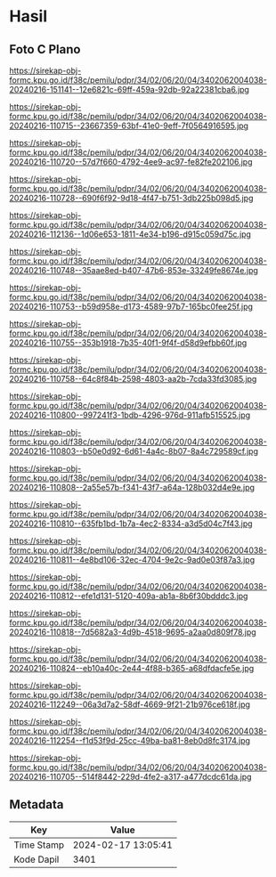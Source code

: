 # Hasil

## Foto C Plano

https://sirekap-obj-formc.kpu.go.id/f38c/pemilu/pdpr/34/02/06/20/04/3402062004038-20240216-151141--12e6821c-69ff-459a-92db-92a22381cba6.jpg

https://sirekap-obj-formc.kpu.go.id/f38c/pemilu/pdpr/34/02/06/20/04/3402062004038-20240216-110715--23667359-63bf-41e0-9eff-7f0564916595.jpg

https://sirekap-obj-formc.kpu.go.id/f38c/pemilu/pdpr/34/02/06/20/04/3402062004038-20240216-110720--57d7f660-4792-4ee9-ac97-fe82fe202106.jpg

https://sirekap-obj-formc.kpu.go.id/f38c/pemilu/pdpr/34/02/06/20/04/3402062004038-20240216-110728--690f6f92-9d18-4f47-b751-3db225b098d5.jpg

https://sirekap-obj-formc.kpu.go.id/f38c/pemilu/pdpr/34/02/06/20/04/3402062004038-20240216-112136--1d06e653-1811-4e34-b196-d915c059d75c.jpg

https://sirekap-obj-formc.kpu.go.id/f38c/pemilu/pdpr/34/02/06/20/04/3402062004038-20240216-110748--35aae8ed-b407-47b6-853e-33249fe8674e.jpg

https://sirekap-obj-formc.kpu.go.id/f38c/pemilu/pdpr/34/02/06/20/04/3402062004038-20240216-110753--b59d958e-d173-4589-97b7-165bc0fee25f.jpg

https://sirekap-obj-formc.kpu.go.id/f38c/pemilu/pdpr/34/02/06/20/04/3402062004038-20240216-110755--353b1918-7b35-40f1-9f4f-d58d9efbb60f.jpg

https://sirekap-obj-formc.kpu.go.id/f38c/pemilu/pdpr/34/02/06/20/04/3402062004038-20240216-110758--64c8f84b-2598-4803-aa2b-7cda33fd3085.jpg

https://sirekap-obj-formc.kpu.go.id/f38c/pemilu/pdpr/34/02/06/20/04/3402062004038-20240216-110800--997241f3-1bdb-4296-976d-911afb515525.jpg

https://sirekap-obj-formc.kpu.go.id/f38c/pemilu/pdpr/34/02/06/20/04/3402062004038-20240216-110803--b50e0d92-6d61-4a4c-8b07-8a4c729589cf.jpg

https://sirekap-obj-formc.kpu.go.id/f38c/pemilu/pdpr/34/02/06/20/04/3402062004038-20240216-110808--2a55e57b-f341-43f7-a64a-128b032d4e9e.jpg

https://sirekap-obj-formc.kpu.go.id/f38c/pemilu/pdpr/34/02/06/20/04/3402062004038-20240216-110810--635fb1bd-1b7a-4ec2-8334-a3d5d04c7f43.jpg

https://sirekap-obj-formc.kpu.go.id/f38c/pemilu/pdpr/34/02/06/20/04/3402062004038-20240216-110811--4e8bd106-32ec-4704-9e2c-9ad0e03f87a3.jpg

https://sirekap-obj-formc.kpu.go.id/f38c/pemilu/pdpr/34/02/06/20/04/3402062004038-20240216-110812--efe1d131-5120-409a-ab1a-8b6f30bdddc3.jpg

https://sirekap-obj-formc.kpu.go.id/f38c/pemilu/pdpr/34/02/06/20/04/3402062004038-20240216-110818--7d5682a3-4d9b-4518-9695-a2aa0d809f78.jpg

https://sirekap-obj-formc.kpu.go.id/f38c/pemilu/pdpr/34/02/06/20/04/3402062004038-20240216-110824--eb10a40c-2e44-4f88-b365-a68dfdacfe5e.jpg

https://sirekap-obj-formc.kpu.go.id/f38c/pemilu/pdpr/34/02/06/20/04/3402062004038-20240216-112249--06a3d7a2-58df-4669-9f21-21b976ce618f.jpg

https://sirekap-obj-formc.kpu.go.id/f38c/pemilu/pdpr/34/02/06/20/04/3402062004038-20240216-112254--f1d53f9d-25cc-49ba-ba81-8eb0d8fc3174.jpg

https://sirekap-obj-formc.kpu.go.id/f38c/pemilu/pdpr/34/02/06/20/04/3402062004038-20240216-110705--514f8442-229d-4fe2-a317-a477dcdc61da.jpg


## Metadata

| Key        | Value               |
| ---------- | ------------------- |
| Time Stamp | 2024-02-17 13:05:41 |
| Kode Dapil | 3401                |




